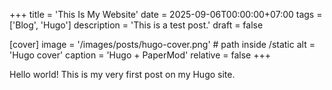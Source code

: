 +++
title = 'This Is My Website'
date = 2025-09-06T00:00:00+07:00
tags = ['Blog', 'Hugo']
description = 'This is a test post.'
draft = false

[cover]
  image = '/images/posts/hugo-cover.png' # path inside /static
  alt = 'Hugo cover'
  caption = 'Hugo + PaperMod'
  relative = false
+++

Hello world! This is my very first post on my Hugo site.
